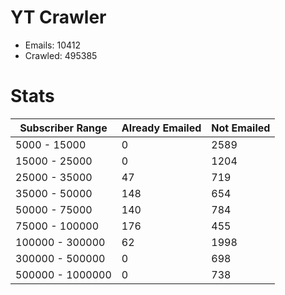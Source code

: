 # YT Crawler
- Emails: 10412
- Crawled: 495385

# Stats
| Subscriber Range  | Already Emailed | Not Emailed |
|-------|-------|-------|
| 5000 - 15000 | 0 | 2589 |
| 15000 - 25000 | 0 | 1204 |
| 25000 - 35000 | 47 | 719 |
| 35000 - 50000 | 148 | 654 |
| 50000 - 75000 | 140 | 784 |
| 75000 - 100000 | 176 | 455 |
| 100000 - 300000 | 62 | 1998 |
| 300000 - 500000 | 0 | 698 |
| 500000 - 1000000 | 0 | 738 |
